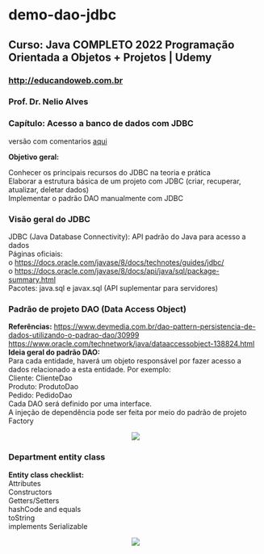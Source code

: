 # demo-dao-jdbc

## Curso: Java COMPLETO 2022 Programação Orientada a Objetos + Projetos | Udemy

### http://educandoweb.com.br<br>
### Prof. Dr. Nelio Alves<br>
### Capítulo: Acesso a banco de dados com JDBC <br>

<p>versão com comentarios 
<a href="https://github.com/rodrigojfagundes/Java-COMPLETO-2022-POO-Projetos-Comentados-/tree/main/Sessao%2021%20-%20demo-dao-jdbc/287%20-%20DepartmentDao%20implementation%20and%20test/demo-dao-jdbc">aqui</a></p>

<b>Objetivo geral:</b>

 Conhecer os principais recursos do JDBC na teoria e prática<br>
 Elaborar a estrutura básica de um projeto com JDBC (criar, recuperar, atualizar, deletar dados)<br>
 Implementar o padrão DAO manualmente com JDBC

### Visão geral do JDBC

 JDBC (Java Database Connectivity): API padrão do Java para acesso a dados<br>
 Páginas oficiais: <br>
o https://docs.oracle.com/javase/8/docs/technotes/guides/jdbc/<br>
o https://docs.oracle.com/javase/8/docs/api/java/sql/package-summary.html<br>
 Pacotes: java.sql e javax.sql (API suplementar para servidores)



### Padrão de projeto DAO (Data Access Object) <br>
<b>Referências:</b>
https://www.devmedia.com.br/dao-pattern-persistencia-de-dados-utilizando-o-padrao-dao/30999<br>
https://www.oracle.com/technetwork/java/dataaccessobject-138824.html<br>
<b>Ideia geral do padrão DAO:</b><br>
Para cada entidade, haverá um objeto responsável por fazer acesso a dados relacionado a esta 
entidade. Por exemplo:<br>
  Cliente: ClienteDao<br>
  Produto: ProdutoDao<br>
  Pedido: PedidoDao<br>
Cada DAO será definido por uma interface.<br>
A injeção de dependência pode ser feita por meio do padrão de projeto Factory<br>



<div align="center">
<img src="https://raw.githubusercontent.com/rodrigojfagundes/imagens_para_readme/main/Sessao_21_imagem_2.jpg" />
</div>


### Department entity class<br>
<b>Entity class checklist:</b><br>
Attributes<br>
Constructors<br>
Getters/Setters<br>
hashCode and equals<br>
toString<br>
implements Serializable

<div align="center">
<img src="https://raw.githubusercontent.com/rodrigojfagundes/imagens_para_readme/main/Sessao_21_imagem_3.jpg" />
</div>

